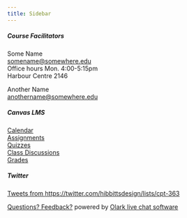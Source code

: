 ```yaml
---
title: Sidebar
---
```


##### Course Facilitators
Some Name  
<somename@somewhere.edu>   
Office hours Mon. 4:00-5:15pm  
Harbour Centre 2146  

Another Name  
<anothername@somewhere.edu>  

##### Canvas LMS
[Calendar](https://canvas.sfu.ca/calendar)  
[Assignments](https://canvas.sfu.ca/courses/25492/assignments)  
[Quizzes](https://canvas.sfu.ca/courses/25492/quizzes)  
[Class Discussions](https://canvas.sfu.ca/courses/25492/discussion_topics)  
[Grades](https://canvas.sfu.ca/grades)  

##### Twitter
<a class="twitter-timeline" href="https://twitter.com/hibbittsdesign/lists/cpt-363" data-widget-id="684866063188676608" data-chrome="noscrollbar">Tweets from https://twitter.com/hibbittsdesign/lists/cpt-363</a>
<script>!function(d,s,id){var js,fjs=d.getElementsByTagName(s)[0],p=/^http:/.test(d.location)?'http':'https';if(!d.getElementById(id)){js=d.createElement(s);js.id=id;js.src=p+"://platform.twitter.com/widgets.js";fjs.parentNode.insertBefore(js,fjs);}}(document,"script","twitter-wjs");</script>

<!-- begin olark code -->
<script data-cfasync="false" type='text/javascript'>/*<![CDATA[*/window.olark||(function(c){var f=window,d=document,l=f.location.protocol=="https:"?"https:":"http:",z=c.name,r="load";var nt=function(){
f[z]=function(){
(a.s=a.s||[]).push(arguments)};var a=f[z]._={
},q=c.methods.length;while(q--){(function(n){f[z][n]=function(){
f[z]("call",n,arguments)}})(c.methods[q])}a.l=c.loader;a.i=nt;a.p={
0:+new Date};a.P=function(u){
a.p[u]=new Date-a.p[0]};function s(){
a.P(r);f[z](r)}f.addEventListener?f.addEventListener(r,s,false):f.attachEvent("on"+r,s);var ld=function(){function p(hd){
hd="head";return["<",hd,"></",hd,"><",i,' onl' + 'oad="var d=',g,";d.getElementsByTagName('head')[0].",j,"(d.",h,"('script')).",k,"='",l,"//",a.l,"'",'"',"></",i,">"].join("")}var i="body",m=d[i];if(!m){
return setTimeout(ld,100)}a.P(1);var j="appendChild",h="createElement",k="src",n=d[h]("div"),v=n[j](d[h](z)),b=d[h]("iframe"),g="document",e="domain",o;n.style.display="none";m.insertBefore(n,m.firstChild).id=z;b.frameBorder="0";b.id=z+"-loader";if(/MSIE[ ]+6/.test(navigator.userAgent)){
b.src="javascript:false"}b.allowTransparency="true";v[j](b);try{
b.contentWindow[g].open()}catch(w){
c[e]=d[e];o="javascript:var d="+g+".open();d.domain='"+d.domain+"';";b[k]=o+"void(0);"}try{
var t=b.contentWindow[g];t.write(p());t.close()}catch(x){
b[k]=o+'d.write("'+p().replace(/"/g,String.fromCharCode(92)+'"')+'");d.close();'}a.P(2)};ld()};nt()})({
loader: "static.olark.com/jsclient/loader0.js",name:"olark",methods:["configure","extend","declare","identify"]});
/* custom configuration goes here (www.olark.com/documentation) */
olark.identify('5063-6869762-10-7418');/*]]>*/</script><noscript><a href="https://www.olark.com/site/5063-6869762-10-7418/contact" title="Contact us" target="_blank">Questions? Feedback?</a> powered by <a href="http://www.olark.com?welcome" title="Olark live chat software">Olark live chat software</a></noscript>
<!-- end olark code -->
